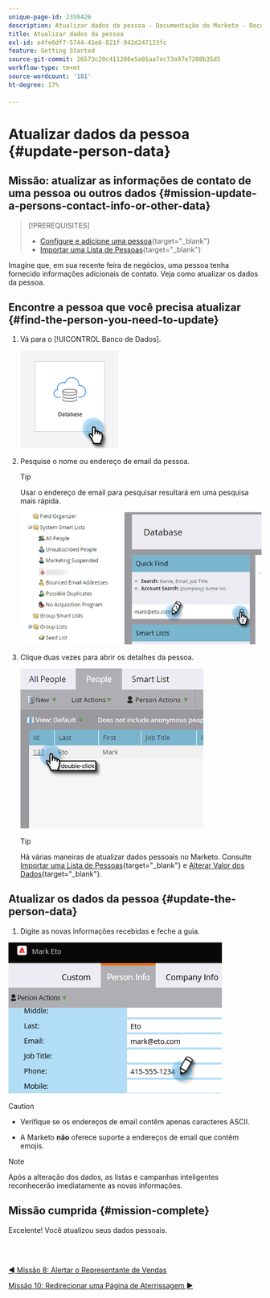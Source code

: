 ```yaml
---
unique-page-id: 2359426
description: Atualizar dados da pessoa - Documentação do Marketo - Documentação do produto
title: Atualizar dados da pessoa
exl-id: e4fe0df7-5744-41e6-821f-942d247123fc
feature: Getting Started
source-git-commit: 26573c20c411208e5a01aa7ec73a97e7208b35d5
workflow-type: tm+mt
source-wordcount: '181'
ht-degree: 17%

---
```


# Atualizar dados da pessoa {#update-person-data}

## Missão: atualizar as informações de contato de uma pessoa ou outros dados {#mission-update-a-persons-contact-info-or-other-data}

>[!PREREQUISITES]
>
>* [Configure e adicione uma pessoa](/help/marketo/getting-started/quick-wins/get-set-up-and-add-a-person.md){target="_blank"}
>* [Importar uma Lista de Pessoas](/help/marketo/getting-started/quick-wins/import-a-list-of-people.md){target="_blank"}

Imagine que, em sua recente feira de negócios, uma pessoa tenha fornecido informações adicionais de contato. Veja como atualizar os dados da pessoa.

## Encontre a pessoa que você precisa atualizar {#find-the-person-you-need-to-update}

1. Vá para o [!UICONTROL Banco de Dados].

   ![](assets/update-person-data-1.png)

1. Pesquise o nome ou endereço de email da pessoa.

   >[!TIP]
   >
   >Usar o endereço de email para pesquisar resultará em uma pesquisa mais rápida.

   ![](assets/update-person-data-2.png)

1. Clique duas vezes para abrir os detalhes da pessoa.

   ![](assets/update-person-data-3.png)

   >[!TIP]
   >
   >Há várias maneiras de atualizar dados pessoais no Marketo. Consulte [Importar uma Lista de Pessoas](/help/marketo/getting-started/quick-wins/import-a-list-of-people.md){target="_blank"} e [Alterar Valor dos Dados](/help/marketo/product-docs/core-marketo-concepts/smart-campaigns/flow-actions/change-data-value.md){target="_blank"}.

## Atualizar os dados da pessoa {#update-the-person-data}

1. Digite as novas informações recebidas e feche a guia.

![](assets/update-person-data-4.png)

>[!CAUTION]
>
>* Verifique se os endereços de email contêm apenas caracteres ASCII.
>
>* A Marketo **não** oferece suporte a endereços de email que contêm emojis.

>[!NOTE]
>
>Após a alteração dos dados, as listas e campanhas inteligentes reconhecerão imediatamente as novas informações.

## Missão cumprida {#mission-complete}

Excelente! Você atualizou seus dados pessoais.

<br> 

[◄ Missão 8: Alertar o Representante de Vendas](/help/marketo/getting-started/quick-wins/alert-the-sales-rep.md)

[Missão 10: Redirecionar uma Página de Aterrissagem ►](/help/marketo/getting-started/quick-wins/redirect-a-landing-page.md)
